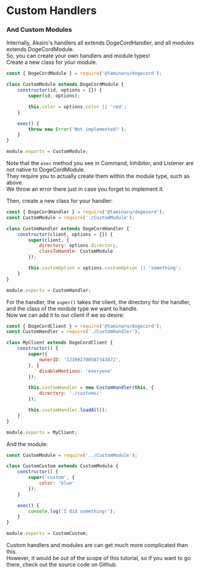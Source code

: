# Custom Handlers

### And Custom Modules

Internally, Akairo's handlers all extends DogeCordHandler, and all modules extends DogeCordModule.  
So, you can create your own handlers and module types!  
Create a new class for your module.  

```js
const { DogeCordModule } = require('@taminaru/dogecord');

class CustomModule extends DogeCordModule {
    constructor(id, options = {}) {
        super(id, options);

        this.color = options.color || 'red';
    }

    exec() {
        throw new Error('Not implemented!');
    }
}

module.exports = CustomModule;
```

Note that the `exec` method you see in Command, Inhibitor, and Listener are not native to DogeCordModule.  
They require you to actually create them within the module type, such as above.  
We throw an error there just in case you forget to implement it.  

Then, create a new class for your handler:  

```js
const { DogeCordHandler } = require('@taminaru/dogecord');
const CustomModule = require('./CustomModule');

class CustomHandler extends DogeCordHandler {
    constructor(client, options = {}) {
        super(client, {
            directory: options.directory,
            classToHandle: CustomModule
        });

        this.customOption = options.customOption || 'something';
    }
}

module.exports = CustomHandler;
```

For the handler, the `super()` takes the client, the directory for the handler, and the class of the module type we want to handle.  
Now we can add it to our client if we so desire:  

```js
const { DogeCordClient } = require('@taminaru/dogecord');
const CustomHandler = require('./CustomHandler');

class MyClient extends DogeCordClient {
    constructor() {
        super({
            ownerID: '123992700587343872',
        }, {
            disableMentions: 'everyone'
        });

        this.customHandler = new CustomHandler(this, {
            directory: './customs/'
        });

        this.customHandler.loadAll();
    }
}

module.exports = MyClient;
```

And the module:  

```js
const CustomModule = require('../CustomModule');

class CustomCustom extends CustomModule {
    constructor() {
        super('custom', {
            color: 'blue'
        });
    }

    exec() {
        console.log('I did something!');
    }
}

module.exports = CustomCustom;
```

Custom handlers and modules are can get much more complicated than this.  
However, it would be out of the scope of this tutorial, so if you want to go there, check out the source code on Github.  
